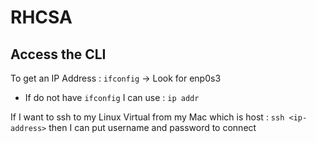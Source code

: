 # RHCSA

## Access the CLI 

To get an IP Address : `ifconfig` -> Look for enp0s3

- If do not have `ifconfig` I can use : `ip addr`

If I want to ssh to my Linux Virtual from my Mac which is host : `ssh <ip-address>` then I can put username and password to connect 
